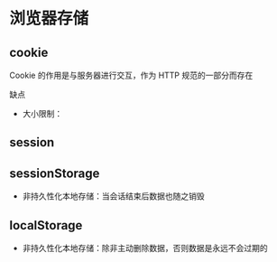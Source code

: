# 浏览器存储

## cookie

Cookie 的作用是与服务器进行交互，作为 HTTP 规范的一部分而存在

缺点

- 大小限制：

## session

## sessionStorage

- 非持久性化本地存储：当会话结束后数据也随之销毁

## localStorage

- 非持久性化本地存储：除非主动删除数据，否则数据是永远不会过期的
